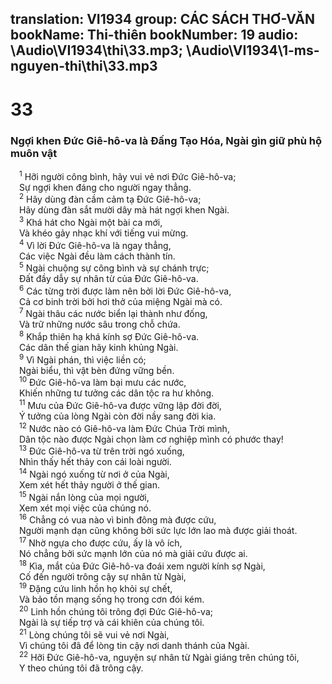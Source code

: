 translation: VI1934
group: CÁC SÁCH THƠ-VĂN
bookName: Thi-thiên 
bookNumber: 19
audio: \Audio\VI1934\thi\33.mp3; \Audio\VI1934\1-ms-nguyen-thi\thi\33.mp3
-------

<div class="title"><h1>33</h1><h3>Ngợi khen Đức Giê-hô-va là Đấng Tạo Hóa, Ngài gìn giữ phù hộ muôn vật</h3></div>
<span class="verse thi_33_1"> <sup>1</sup> Hỡi người công bình, hãy vui vẻ nơi Đức Giê-hô-va; <br/> Sự ngợi khen đáng cho người ngay thẳng. <br/></span>
<span class="verse thi_33_2"> <sup>2</sup> Hãy dùng đàn cầm cảm tạ Đức Giê-hô-va; <br/> Hãy dùng đàn sắt mười dây mà hát ngợi khen Ngài. <br/></span>
<span class="verse thi_33_3"> <sup>3</sup> Khá hát cho Ngài một bài ca mới, <br/> Và khéo gảy nhạc khí với tiếng vui mừng. <br/></span>
<span class="verse thi_33_4"> <sup>4</sup> Vì lời Đức Giê-hô-va là ngay thẳng, <br/> Các việc Ngài đều làm cách thành tín. <br/></span>
<span class="verse thi_33_5"> <sup>5</sup> Ngài chuộng sự công bình và sự chánh trực; <br/> Đất đầy dẫy sự nhân từ của Đức Giê-hô-va. <br/></span>
<span class="verse thi_33_6"> <sup>6</sup> Các từng trời được làm nên bởi lời Đức Giê-hô-va, <br/> Cả cơ binh trời bởi hơi thở của miệng Ngài mà có. <br/></span>
<span class="verse thi_33_7"> <sup>7</sup> Ngài thâu các nước biển lại thành như đống, <br/> Và trữ những nước sâu trong chỗ chứa. <br/></span>
<span class="verse thi_33_8"> <sup>8</sup> Khắp thiên hạ khá kính sợ Đức Giê-hô-va. <br/> Các dân thế gian hãy kinh khủng Ngài. <br/></span>
<span class="verse thi_33_9"> <sup>9</sup> Vì Ngài phán, thì việc liền có; <br/> Ngài biểu, thì vật bèn đứng vững bền. <br/></span>
<span class="verse thi_33_10"> <sup>10</sup> Đức Giê-hô-va làm bại mưu các nước, <br/> Khiến những tư tưởng các dân tộc ra hư không. <br/></span>
<span class="verse thi_33_11"> <sup>11</sup> Mưu của Đức Giê-hô-va được vững lập đời đời, <br/> Ý tưởng của lòng Ngài còn đời nầy sang đời kia. <br/></span>
<span class="verse thi_33_12"> <sup>12</sup> Nước nào có Giê-hô-va làm Đức Chúa Trời mình, <br/> Dân tộc nào được Ngài chọn làm cơ nghiệp mình có phước thay! <br/></span>
<span class="verse thi_33_13"> <sup>13</sup> Đức Giê-hô-va từ trên trời ngó xuống, <br/> Nhìn thấy hết thảy con cái loài người. <br/></span>
<span class="verse thi_33_14"> <sup>14</sup> Ngài ngó xuống từ nơi ở của Ngài, <br/> Xem xét hết thảy người ở thế gian. <br/></span>
<span class="verse thi_33_15"> <sup>15</sup> Ngài nắn lòng của mọi người, <br/> Xem xét mọi việc của chúng nó. <br/></span>
<span class="verse thi_33_16"> <sup>16</sup> Chẳng có vua nào vì binh đông mà được cứu, <br/> Người mạnh dạn cũng không bởi sức lực lớn lao mà được giải thoát. <br/></span>
<span class="verse thi_33_17"> <sup>17</sup> Nhờ ngựa cho được cứu, ấy là vô ích, <br/> Nó chẳng bởi sức mạnh lớn của nó mà giải cứu được ai. <br/></span>
<span class="verse thi_33_18"> <sup>18</sup> Kìa, mắt của Đức Giê-hô-va đoái xem người kính sợ Ngài, <br/> Cố đến người trông cậy sự nhân từ Ngài, <br/></span>
<span class="verse thi_33_19"> <sup>19</sup> Đặng cứu linh hồn họ khỏi sự chết, <br/> Và bảo tồn mạng sống họ trong cơn đói kém. <br/></span>
<span class="verse thi_33_20"> <sup>20</sup> Linh hồn chúng tôi trông đợi Đức Giê-hô-va; <br/> Ngài là sự tiếp trợ và cái khiên của chúng tôi. <br/></span>
<span class="verse thi_33_21"> <sup>21</sup> Lòng chúng tôi sẽ vui vẻ nơi Ngài, <br/> Vì chúng tôi đã để lòng tin cậy nơi danh thánh của Ngài. <br/></span>
<span class="verse thi_33_22"> <sup>22</sup> Hỡi Đức Giê-hô-va, nguyện sự nhân từ Ngài giáng trên chúng tôi, <br/> Y theo chúng tôi đã trông cậy. <br/></span>
